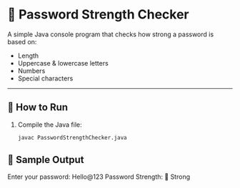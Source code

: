 # 🔐 Password Strength Checker

A simple Java console program that checks how strong a password is based on:
- Length  
- Uppercase & lowercase letters  
- Numbers  
- Special characters  

---

## 🚀 How to Run

1. Compile the Java file:
   ```bash
   javac PasswordStrengthChecker.java

   
## 🧩 Sample Output
Enter your password: Hello@123
Password Strength: 💪 Strong
